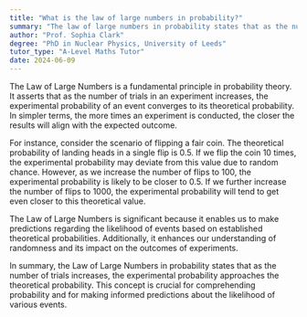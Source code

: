 ```yaml
---
title: "What is the law of large numbers in probability?"
summary: "The law of large numbers in probability states that as the number of trials increases, the experimental probability approaches the theoretical probability."
author: "Prof. Sophia Clark"
degree: "PhD in Nuclear Physics, University of Leeds"
tutor_type: "A-Level Maths Tutor"
date: 2024-06-09
---
```


The Law of Large Numbers is a fundamental principle in probability theory. It asserts that as the number of trials in an experiment increases, the experimental probability of an event converges to its theoretical probability. In simpler terms, the more times an experiment is conducted, the closer the results will align with the expected outcome.

For instance, consider the scenario of flipping a fair coin. The theoretical probability of landing heads in a single flip is $0.5$. If we flip the coin $10$ times, the experimental probability may deviate from this value due to random chance. However, as we increase the number of flips to $100$, the experimental probability is likely to be closer to $0.5$. If we further increase the number of flips to $1000$, the experimental probability will tend to get even closer to this theoretical value.

The Law of Large Numbers is significant because it enables us to make predictions regarding the likelihood of events based on established theoretical probabilities. Additionally, it enhances our understanding of randomness and its impact on the outcomes of experiments.

In summary, the Law of Large Numbers in probability states that as the number of trials increases, the experimental probability approaches the theoretical probability. This concept is crucial for comprehending probability and for making informed predictions about the likelihood of various events.
    